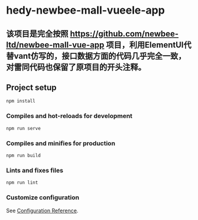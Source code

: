 # hedy-newbee-mall-vueele-app
## 该项目是完全按照 https://github.com/newbee-ltd/newbee-mall-vue-app 项目，利用ElementUI代替vant仿写的，接口数据方面的代码几乎完全一致，对雷同代码也保留了原项目的开头注释。
## Project setup
```
npm install
```

### Compiles and hot-reloads for development
```
npm run serve
```

### Compiles and minifies for production
```
npm run build
```

### Lints and fixes files
```
npm run lint
```

### Customize configuration
See [Configuration Reference](https://cli.vuejs.org/config/).
